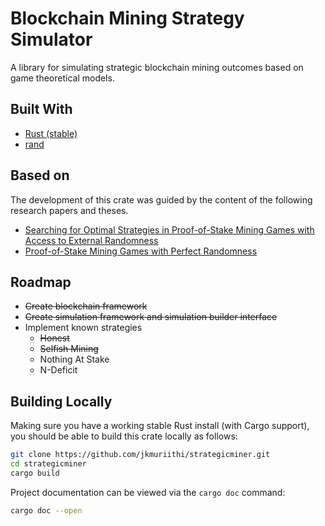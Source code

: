 # Blockchain Mining Strategy Simulator

A library for simulating strategic blockchain mining outcomes based on game theoretical models. 

## Built With
- [Rust (stable)](https://www.rust-lang.org/)
- [rand](https://docs.rs/rand/latest/rand/)

## Based on
The development of this crate was guided by the content of the following
research papers and theses.
- [Searching for Optimal Strategies in Proof-of-Stake Mining Games with Access to External Randomness](https://thesis.anthonyhein.com/)
- [Proof-of-Stake Mining Games with Perfect
Randomness](https://arxiv.org/abs/2107.04069)

## Roadmap
- ~~Create blockchain framework~~
- ~~Create simulation framework and simulation builder interface~~
- Implement known strategies
  - ~~Honest~~
  - ~~Selfish Mining~~
  - Nothing At Stake
  - N-Deficit

## Building Locally
Making sure you have a working stable Rust install (with Cargo support), you
should be able to build this crate locally as follows:
```bash
git clone https://github.com/jkmuriithi/strategicminer.git
cd strategicminer
cargo build
```

Project documentation can be viewed via the `cargo doc` command:
```bash
cargo doc --open
```
